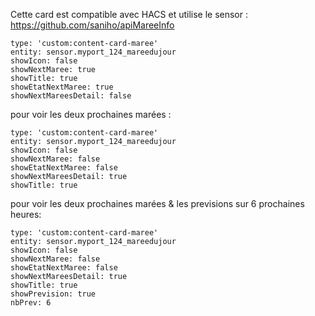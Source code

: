 
Cette card est compatible avec HACS et utilise le sensor : https://github.com/saniho/apiMareeInfo

```
type: 'custom:content-card-maree'
entity: sensor.myport_124_mareedujour
showIcon: false
showNextMaree: true
showTitle: true
showEtatNextMaree: true
showNextMareesDetail: false
```

pour voir les deux prochaines marées : 
```
type: 'custom:content-card-maree'
entity: sensor.myport_124_mareedujour
showIcon: false
showNextMaree: false
showEtatNextMaree: false
showNextMareesDetail: true
showTitle: true
```

pour voir les deux prochaines marées & les previsions sur 6 prochaines heures: 
```
type: 'custom:content-card-maree'
entity: sensor.myport_124_mareedujour
showIcon: false
showNextMaree: false
showEtatNextMaree: false
showNextMareesDetail: true
showTitle: true
showPrevision: true
nbPrev: 6
```

